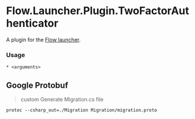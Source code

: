 Flow.Launcher.Plugin.TwoFactorAuthenticator
==================

A plugin for the [Flow launcher](https://github.com/Flow-Launcher/Flow.Launcher).

### Usage

    * <arguments>





## Google Protobuf

> custom Generate Migration.cs file

```shell
protoc --csharp_out=./Migration Migration/migration.proto
```